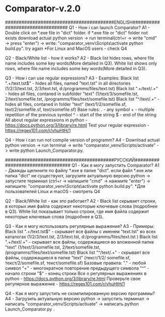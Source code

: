 # Comparator-v.2.0
########################################ENGLISH#################################
Q1 - How i can launch Comparator?
A1 - Double click on *.exe file in "dict" folder. if *.exe file or "dict" folder not exists download actual python version -> run terminal(ctrl+r -> write "cmd" -> press "enter") -> write:
"comparator_venv\Scripts\activate
python build.py". 
try again
*For Linux and MacOS users - check Q4

Q2 - Black/White list - how it works?
A2 - Black list hides rows, where file name includes some key words(More detailed in Q3). White list shows only rows, where file name includes some key words(More detailed in Q3).

Q3 - How i can use regular expressions?
A3 - Examples:
        Black list ".+/text.tst$" - hides all files, named "text.tst" in all directories (1/2/3/text.tst, 2/3/text.tst, d:/programms/files/text.tst)
        Black list ".+/text/.+" - hides all files, contaned in subfolder "text" (1/text/3/somefile.tst, 2/text/somefile.tst, /programms/files/text/somefile.tst)
        Black list "^/text/.+" - hides all files, contaned in folder "text" (text/1/2/somefile.sf, text/2/somefile.sf, text/somefile.sf)
    Base rules:
        . - any symbol
        + - multiple repetition of the previous symbol
        ^ - start of the string
        $ - end of the string
    All about regular expressions in python - https://docs.python.org/3/library/re.html
    Test your regular expression - https://regex101.com/r/vhuHtH/1
        
Q4 - How i can run not compile version of programm?
A4 - Download actual python version -> run terminal -> write "comparator_venv/Scripts/activate" -> write python Launch_Comparator.py.

########################################РУССКИЙ#################################
Q1 - Как я могу запустить Comparator?
A1 - Дважды щелкните по файлу *.exe в папке "dict". если файл *.exe или папка "dict" не существуют, загрузите актуальную версию python -> запустите терминал (ctrl+r -> напишите "cmd" -> нажмите "enter") -> напишите:
"comparator_venv\Scripts\activate
python build.py".
*Для пользователей Linux и macOS - смотреть Q4

Q2 - Black/White list - как это работает?
A2 - Black list скрывает строки, в которых имя файла содержит некоторые ключевые слова (подробнее в Q3). White list показывает только строки, где имя файла содержит некоторые ключевые слова (подробнее в Q3).

Q3 - Как я могу использовать регулярные выражения?
A3 - Примеры:
Black list ".+/text.tst$" - скрывает все файлы с именем "text.tst" во всех каталогах (1/2/3/text.tst, 2/3/text.tst, d:/programms/files/text.tst )
Black list ".+/text/.+" - скрывает все файлы, содержащиеся во вложенной папке "text" (1/text/3/somefile.tst, 2/text/somefile.tst, /programms/files/text/somefile.tst)
Black list "^/text/.+" - скрывает все файлы, содержащиеся в папке "text" (текст/1/2/ somefile.sf, текст/2/somefile.sf, текст/somefile.sf)
Базовые правила:
"." - любой символ
"+" - многократное повторение предыдущего символа
"^" - начало строки
"$" - конец строки
Все о регулярных выражениях в python - https://docs.python.org/3/library/re.html
Проверьте свое регулярное выражение - https://regex101.com/r/vhuHtH/1

Q4 - Как я могу запустить не скомпилированную версию программы?
A4 - Загрузить актуальную версию python -> запустить терминал -> написать "comparator_venv/Scripts/activate" -> написать python Launch_Comparator.py .
